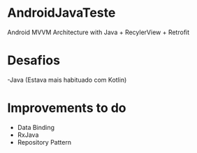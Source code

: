 # AndroidJavaTeste
Android MVVM Architecture with Java + RecylerView + Retrofit 

# Desafios
-Java (Estava mais habituado com Kotlin)

# Improvements to do
- Data Binding
- RxJava
- Repository Pattern
